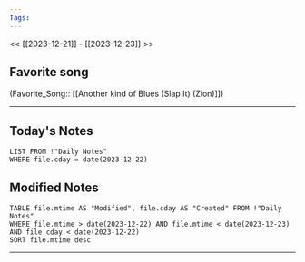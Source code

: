 ```yaml
---
Tags:
---
```

<< [[2023-12-21]] - [[2023-12-23]] >>
## Favorite song
(Favorite_Song:: [[Another kind of Blues (Slap It) (Zion)]])

___
## Today's Notes
```dataview
LIST FROM !"Daily Notes"
WHERE file.cday = date(2023-12-22)
```
## Modified Notes
```dataview
TABLE file.mtime AS "Modified", file.cday AS "Created" FROM !"Daily Notes" 
WHERE file.mtime > date(2023-12-22) AND file.mtime < date(2023-12-23) AND file.cday < date(2023-12-22)
SORT file.mtime desc
```
___
